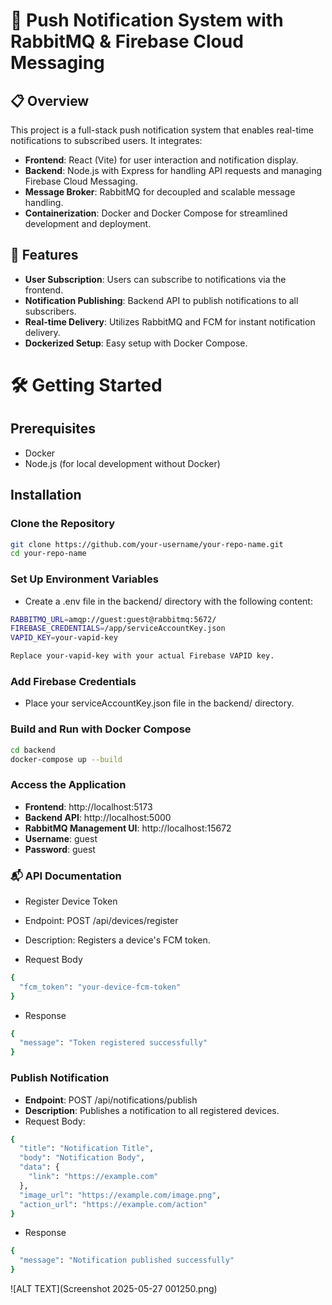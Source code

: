 # 🔔 Push Notification System with RabbitMQ & Firebase Cloud Messaging

## 📋 Overview

This project is a full-stack push notification system that enables real-time notifications to subscribed users. It integrates:

- **Frontend**: React (Vite) for user interaction and notification display.
- **Backend**: Node.js with Express for handling API requests and managing Firebase Cloud Messaging.
- **Message Broker**: RabbitMQ for decoupled and scalable message handling.
- **Containerization**: Docker and Docker Compose for streamlined development and deployment.


## 🚀 Features

- **User Subscription**: Users can subscribe to notifications via the frontend.
- **Notification Publishing**: Backend API to publish notifications to all subscribers.
- **Real-time Delivery**: Utilizes RabbitMQ and FCM for instant notification delivery.
- **Dockerized Setup**: Easy setup with Docker Compose.

# 🛠️ Getting Started

## Prerequisites

- Docker
- Node.js (for local development without Docker)

## Installation

### Clone the Repository

```bash
git clone https://github.com/your-username/your-repo-name.git
cd your-repo-name
```
### Set Up Environment Variables
- Create a .env file in the backend/ directory with the following content:
```bash
RABBITMQ_URL=amqp://guest:guest@rabbitmq:5672/
FIREBASE_CREDENTIALS=/app/serviceAccountKey.json
VAPID_KEY=your-vapid-key

Replace your-vapid-key with your actual Firebase VAPID key.
```
### Add Firebase Credentials
- Place your serviceAccountKey.json file in the backend/ directory.

### Build and Run with Docker Compose
```bash
cd backend
docker-compose up --build
```

### Access the Application
- **Frontend**: http://localhost:5173
- **Backend API**: http://localhost:5000
- **RabbitMQ Management UI**: http://localhost:15672
- **Username**: guest
- **Password**: guest

### 📬 API Documentation
- Register Device Token
- Endpoint: POST /api/devices/register
- Description: Registers a device's FCM token.

- Request Body
```bash
{
  "fcm_token": "your-device-fcm-token"
}
```
- Response
```bash
{
  "message": "Token registered successfully"
}
```

### Publish Notification

- **Endpoint**: POST /api/notifications/publish
- **Description**: Publishes a notification to all registered devices.
- Request Body:

```bash
{
  "title": "Notification Title",
  "body": "Notification Body",
  "data": {
    "link": "https://example.com"
  },
  "image_url": "https://example.com/image.png",
  "action_url": "https://example.com/action"
}
```
- Response

```bash
{
  "message": "Notification published successfully"
}
```

![ALT TEXT](Screenshot 2025-05-27 001250.png)


